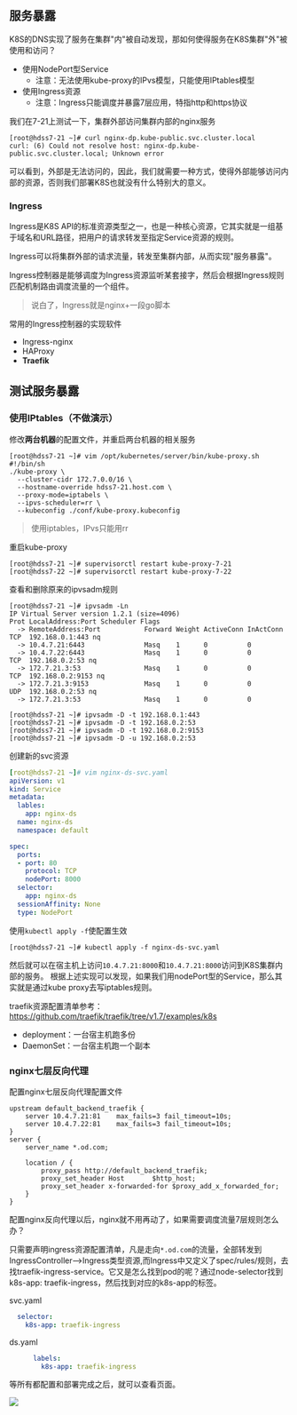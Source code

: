 ## 服务暴露
K8S的DNS实现了服务在集群"内"被自动发现，那如何使得服务在K8S集群"外"被使用和访问？
* 使用NodePort型Service
  * 注意：无法使用kube-proxy的IPvs模型，只能使用IPtables模型
* 使用Ingress资源
  * 注意：Ingress只能调度并暴露7层应用，特指http和https协议

我们在7-21上测试一下，集群外部访问集群内部的nginx服务
```shell
[root@hdss7-21 ~]# curl nginx-dp.kube-public.svc.cluster.local
curl: (6) Could not resolve host: nginx-dp.kube-public.svc.cluster.local; Unknown error
```
可以看到，外部是无法访问的，因此，我们就需要一种方式，使得外部能够访问内部的资源，否则我们部署K8S也就没有什么特别大的意义。

### Ingress
Ingress是K8S API的标准资源类型之一，也是一种核心资源，它其实就是一组基于域名和URL路径，把用户的请求转发至指定Service资源的规则。

Ingress可以将集群外部的请求流量，转发至集群内部，从而实现"服务暴露"。

Ingress控制器是能够调度为Ingress资源监听某套接字，然后会根据Ingress规则匹配机制路由调度流量的一个组件。

> 说白了，Ingress就是nginx+一段go脚本

常用的Ingress控制器的实现软件
* Ingress-nginx
* HAProxy
* **Traefik**



## 测试服务暴露

### 使用IPtables（不做演示）
修改**两台机器**的配置文件，并重启两台机器的相关服务
```shell
[root@hdss7-21 ~]# vim /opt/kubernetes/server/bin/kube-proxy.sh
#!/bin/sh
./kube-proxy \
  --cluster-cidr 172.7.0.0/16 \
  --hostname-override hdss7-21.host.com \
  --proxy-mode=iptabels \
  --ipvs-scheduler=rr \
  --kubeconfig ./conf/kube-proxy.kubeconfig
```
> 使用iptables，IPvs只能用rr

重启kube-proxy
```shell
[root@hdss7-21 ~]# supervisorctl restart kube-proxy-7-21
[root@hdss7-22 ~]# supervisorctl restart kube-proxy-7-22
```
查看和删除原来的ipvsadm规则
```shell
[root@hdss7-21 ~]# ipvsadm -Ln
IP Virtual Server version 1.2.1 (size=4096)
Prot LocalAddress:Port Scheduler Flags
  -> RemoteAddress:Port           Forward Weight ActiveConn InActConn
TCP  192.168.0.1:443 nq
  -> 10.4.7.21:6443               Masq    1      0          0
  -> 10.4.7.22:6443               Masq    1      0          0
TCP  192.168.0.2:53 nq
  -> 172.7.21.3:53                Masq    1      0          0
TCP  192.168.0.2:9153 nq
  -> 172.7.21.3:9153              Masq    1      0          0
UDP  192.168.0.2:53 nq
  -> 172.7.21.3:53                Masq    1      0          0

[root@hdss7-21 ~]# ipvsadm -D -t 192.168.0.1:443
[root@hdss7-21 ~]# ipvsadm -D -t 192.168.0.2:53
[root@hdss7-21 ~]# ipvsadm -D -t 192.168.0.2:9153
[root@hdss7-21 ~]# ipvsadm -D -u 192.168.0.2:53
```

创建新的svc资源
```yaml
[root@hdss7-21 ~]# vim nginx-ds-svc.yaml
apiVersion: v1
kind: Service
metadata:
  lables:
    app: nginx-ds
  name: nginx-ds
  namespace: default

spec:
  ports:
  - port: 80
    protocol: TCP
    nodePort: 8000
  selector:
    app: nginx-ds
  sessionAffinity: None
  type: NodePort
```
使用`kubectl apply -f`使配置生效
```shell
[root@hdss7-21 ~]# kubectl apply -f nginx-ds-svc.yaml
```
然后就可以在宿主机上访问`10.4.7.21:8000`和`10.4.7.21:8000`访问到K8S集群内部的服务。
根据上述实现可以发现，如果我们用nodePort型的Service，那么其实就是通过kube proxy去写iptables规则。

traefik资源配置清单参考：https://github.com/traefik/traefik/tree/v1.7/examples/k8s
* deployment：一台宿主机跑多份
* DaemonSet：一台宿主机跑一个副本

### nginx七层反向代理

配置nginx七层反向代理配置文件

```text
upstream default_backend_traefik {
    server 10.4.7.21:81    max_fails=3 fail_timeout=10s;
    server 10.4.7.22:81    max_fails=3 fail_timeout=10s;
}
server {
    server_name *.od.com;

    location / {
        proxy_pass http://default_backend_traefik;
        proxy_set_header Host       $http_host;
        proxy_set_header x-forwarded-for $proxy_add_x_forwarded_for;
    }
}
```
配置nginx反向代理以后，nginx就不用再动了，如果需要调度流量7层规则怎么办？

只需要声明ingress资源配置清单，凡是走向`*.od.com`的流量，全部转发到IngressController-->Ingress类型资源,而Ingress中又定义了spec/rules/规则，去找traefik-ingress-service。它又是怎么找到pod的呢？通过node-selector找到k8s-app: traefik-ingress，然后找到对应的k8s-app的标签。

svc.yaml

```yaml
  selector:
    k8s-app: traefik-ingress
```

ds.yaml

```yaml
      labels:
        k8s-app: traefik-ingress
```

等所有都配置和部署完成之后，就可以查看页面。

![](https://borinboy.oss-cn-shanghai.aliyuncs.com/huan/20211022125936.png)

